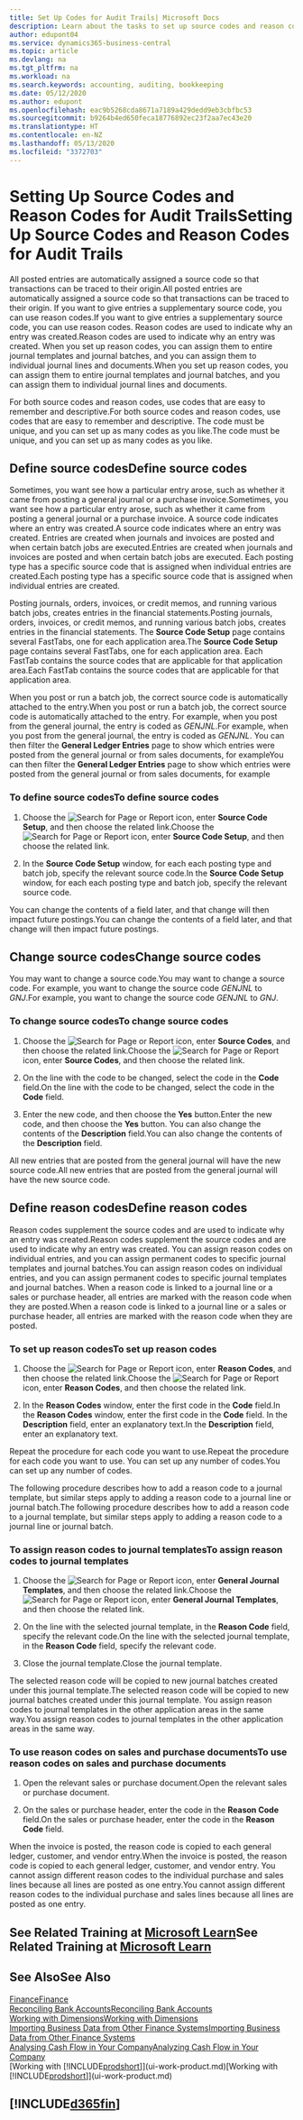 ```yaml
---
title: Set Up Codes for Audit Trails| Microsoft Docs
description: Learn about the tasks to set up source codes and reason codes that you can use to track audit trails.
author: edupont04
ms.service: dynamics365-business-central
ms.topic: article
ms.devlang: na
ms.tgt_pltfrm: na
ms.workload: na
ms.search.keywords: accounting, auditing, bookkeeping
ms.date: 05/12/2020
ms.author: edupont
ms.openlocfilehash: eac9b5268cda8671a7189a429dedd9eb3cbfbc53
ms.sourcegitcommit: b9264b4ed650feca18776892ec23f2aa7ec43e20
ms.translationtype: HT
ms.contentlocale: en-NZ
ms.lasthandoff: 05/13/2020
ms.locfileid: "3372703"
---
```

# <a name="setting-up-source-codes-and-reason-codes-for-audit-trails"></a><span data-ttu-id="cf4d9-103">Setting Up Source Codes and Reason Codes for Audit Trails</span><span class="sxs-lookup"><span data-stu-id="cf4d9-103">Setting Up Source Codes and Reason Codes for Audit Trails</span></span>

<span data-ttu-id="cf4d9-104">All posted entries are automatically assigned a source code so that transactions can be traced to their origin.</span><span class="sxs-lookup"><span data-stu-id="cf4d9-104">All posted entries are automatically assigned a source code so that transactions can be traced to their origin.</span></span> <span data-ttu-id="cf4d9-105">If you want to give entries a supplementary source code, you can use reason codes.</span><span class="sxs-lookup"><span data-stu-id="cf4d9-105">If you want to give entries a supplementary source code, you can use reason codes.</span></span> <span data-ttu-id="cf4d9-106">Reason codes are used to indicate why an entry was created.</span><span class="sxs-lookup"><span data-stu-id="cf4d9-106">Reason codes are used to indicate why an entry was created.</span></span> <span data-ttu-id="cf4d9-107">When you set up reason codes, you can assign them to entire journal templates and journal batches, and you can assign them to individual journal lines and documents.</span><span class="sxs-lookup"><span data-stu-id="cf4d9-107">When you set up reason codes, you can assign them to entire journal templates and journal batches, and you can assign them to individual journal lines and documents.</span></span>  

<span data-ttu-id="cf4d9-108">For both source codes and reason codes, use codes that are easy to remember and descriptive.</span><span class="sxs-lookup"><span data-stu-id="cf4d9-108">For both source codes and reason codes, use codes that are easy to remember and descriptive.</span></span> <span data-ttu-id="cf4d9-109">The code must be unique, and you can set up as many codes as you like.</span><span class="sxs-lookup"><span data-stu-id="cf4d9-109">The code must be unique, and you can set up as many codes as you like.</span></span>

## <a name="define-source-codes"></a><span data-ttu-id="cf4d9-110">Define source codes</span><span class="sxs-lookup"><span data-stu-id="cf4d9-110">Define source codes</span></span>

<span data-ttu-id="cf4d9-111">Sometimes, you want see how a particular entry arose, such as whether it came from posting a general journal or a purchase invoice.</span><span class="sxs-lookup"><span data-stu-id="cf4d9-111">Sometimes, you want see how a particular entry arose, such as whether it came from posting a general journal or a purchase invoice.</span></span> <span data-ttu-id="cf4d9-112">A source code indicates where an entry was created.</span><span class="sxs-lookup"><span data-stu-id="cf4d9-112">A source code indicates where an entry was created.</span></span> <span data-ttu-id="cf4d9-113">Entries are created when journals and invoices are posted and when certain batch jobs are executed.</span><span class="sxs-lookup"><span data-stu-id="cf4d9-113">Entries are created when journals and invoices are posted and when certain batch jobs are executed.</span></span> <span data-ttu-id="cf4d9-114">Each posting type has a specific source code that is assigned when individual entries are created.</span><span class="sxs-lookup"><span data-stu-id="cf4d9-114">Each posting type has a specific source code that is assigned when individual entries are created.</span></span>  

<span data-ttu-id="cf4d9-115">Posting journals, orders, invoices, or credit memos, and running various batch jobs, creates entries in the financial statements.</span><span class="sxs-lookup"><span data-stu-id="cf4d9-115">Posting journals, orders, invoices, or credit memos, and running various batch jobs, creates entries in the financial statements.</span></span> <span data-ttu-id="cf4d9-116">The **Source Code Setup** page contains several FastTabs, one for each application area.</span><span class="sxs-lookup"><span data-stu-id="cf4d9-116">The **Source Code Setup** page contains several FastTabs, one for each application area.</span></span> <span data-ttu-id="cf4d9-117">Each FastTab contains the source codes that are applicable for that application area.</span><span class="sxs-lookup"><span data-stu-id="cf4d9-117">Each FastTab contains the source codes that are applicable for that application area.</span></span>

<span data-ttu-id="cf4d9-118">When you post or run a batch job, the correct source code is automatically attached to the entry.</span><span class="sxs-lookup"><span data-stu-id="cf4d9-118">When you post or run a batch job, the correct source code is automatically attached to the entry.</span></span> <span data-ttu-id="cf4d9-119">For example, when you post from the general journal, the entry is coded as *GENJNL*.</span><span class="sxs-lookup"><span data-stu-id="cf4d9-119">For example, when you post from the general journal, the entry is coded as *GENJNL*.</span></span> <span data-ttu-id="cf4d9-120">You can then filter the **General Ledger Entries** page to show which entries were posted from the general journal or from sales documents, for example</span><span class="sxs-lookup"><span data-stu-id="cf4d9-120">You can then filter the **General Ledger Entries** page to show which entries were posted from the general journal or from sales documents, for example</span></span>

### <a name="to-define-source-codes"></a><span data-ttu-id="cf4d9-121">To define source codes</span><span class="sxs-lookup"><span data-stu-id="cf4d9-121">To define source codes</span></span>

1. <span data-ttu-id="cf4d9-122">Choose the ![Search for Page or Report](media/ui-search/search_small.png "Search for Page or Report icon") icon, enter **Source Code Setup**, and then choose the related link.</span><span class="sxs-lookup"><span data-stu-id="cf4d9-122">Choose the ![Search for Page or Report](media/ui-search/search_small.png "Search for Page or Report icon") icon, enter **Source Code Setup**, and then choose the related link.</span></span>  

2. <span data-ttu-id="cf4d9-123">In the **Source Code Setup** window, for each each posting type and batch job, specify the relevant source code.</span><span class="sxs-lookup"><span data-stu-id="cf4d9-123">In the **Source Code Setup** window, for each each posting type and batch job, specify the relevant source code.</span></span>  

<span data-ttu-id="cf4d9-124">You can change the contents of a field later, and that change will then impact future postings.</span><span class="sxs-lookup"><span data-stu-id="cf4d9-124">You can change the contents of a field later, and that change will then impact future postings.</span></span>

## <a name="change-source-codes"></a><span data-ttu-id="cf4d9-125">Change source codes</span><span class="sxs-lookup"><span data-stu-id="cf4d9-125">Change source codes</span></span>

<span data-ttu-id="cf4d9-126">You may want to change a source code.</span><span class="sxs-lookup"><span data-stu-id="cf4d9-126">You may want to change a source code.</span></span> <span data-ttu-id="cf4d9-127">For example, you want to change the source code *GENJNL* to *GNJ*.</span><span class="sxs-lookup"><span data-stu-id="cf4d9-127">For example, you want to change the source code *GENJNL* to *GNJ*.</span></span>

### <a name="to-change-source-codes"></a><span data-ttu-id="cf4d9-128">To change source codes</span><span class="sxs-lookup"><span data-stu-id="cf4d9-128">To change source codes</span></span>

1. <span data-ttu-id="cf4d9-129">Choose the ![Search for Page or Report](media/ui-search/search_small.png "Search for Page or Report icon") icon, enter **Source Codes**, and then choose the related link.</span><span class="sxs-lookup"><span data-stu-id="cf4d9-129">Choose the ![Search for Page or Report](media/ui-search/search_small.png "Search for Page or Report icon") icon, enter **Source Codes**, and then choose the related link.</span></span>

2. <span data-ttu-id="cf4d9-130">On the line with the code to be changed, select the code in the **Code** field.</span><span class="sxs-lookup"><span data-stu-id="cf4d9-130">On the line with the code to be changed, select the code in the **Code** field.</span></span>

3. <span data-ttu-id="cf4d9-131">Enter the new code, and then choose the **Yes** button.</span><span class="sxs-lookup"><span data-stu-id="cf4d9-131">Enter the new code, and then choose the **Yes** button.</span></span> <span data-ttu-id="cf4d9-132">You can also change the contents of the **Description** field.</span><span class="sxs-lookup"><span data-stu-id="cf4d9-132">You can also change the contents of the **Description** field.</span></span>

<span data-ttu-id="cf4d9-133">All new entries that are posted from the general journal will have the new source code.</span><span class="sxs-lookup"><span data-stu-id="cf4d9-133">All new entries that are posted from the general journal will have the new source code.</span></span>

## <a name="define-reason-codes"></a><span data-ttu-id="cf4d9-134">Define reason codes</span><span class="sxs-lookup"><span data-stu-id="cf4d9-134">Define reason codes</span></span>

<span data-ttu-id="cf4d9-135">Reason codes supplement the source codes and are used to indicate why an entry was created.</span><span class="sxs-lookup"><span data-stu-id="cf4d9-135">Reason codes supplement the source codes and are used to indicate why an entry was created.</span></span> <span data-ttu-id="cf4d9-136">You can assign reason codes on individual entries, and you can assign permanent codes to specific journal templates and journal batches.</span><span class="sxs-lookup"><span data-stu-id="cf4d9-136">You can assign reason codes on individual entries, and you can assign permanent codes to specific journal templates and journal batches.</span></span> <span data-ttu-id="cf4d9-137">When a reason code is linked to a journal line or a sales or purchase header, all entries are marked with the reason code when they are posted.</span><span class="sxs-lookup"><span data-stu-id="cf4d9-137">When a reason code is linked to a journal line or a sales or purchase header, all entries are marked with the reason code when they are posted.</span></span>  

### <a name="to-set-up-reason-codes"></a><span data-ttu-id="cf4d9-138">To set up reason codes</span><span class="sxs-lookup"><span data-stu-id="cf4d9-138">To set up reason codes</span></span>

1. <span data-ttu-id="cf4d9-139">Choose the ![Search for Page or Report](media/ui-search/search_small.png "Search for Page or Report icon")  icon, enter **Reason Codes**, and then choose the related link.</span><span class="sxs-lookup"><span data-stu-id="cf4d9-139">Choose the ![Search for Page or Report](media/ui-search/search_small.png "Search for Page or Report icon")  icon, enter **Reason Codes**, and then choose the related link.</span></span>

2. <span data-ttu-id="cf4d9-140">In the **Reason Codes** window, enter the first code in the **Code** field.</span><span class="sxs-lookup"><span data-stu-id="cf4d9-140">In the **Reason Codes** window, enter the first code in the **Code** field.</span></span> <span data-ttu-id="cf4d9-141">In the **Description** field, enter an explanatory text.</span><span class="sxs-lookup"><span data-stu-id="cf4d9-141">In the **Description** field, enter an explanatory text.</span></span>

<span data-ttu-id="cf4d9-142">Repeat the procedure for each code you want to use.</span><span class="sxs-lookup"><span data-stu-id="cf4d9-142">Repeat the procedure for each code you want to use.</span></span> <span data-ttu-id="cf4d9-143">You can set up any number of codes.</span><span class="sxs-lookup"><span data-stu-id="cf4d9-143">You can set up any number of codes.</span></span>

<span data-ttu-id="cf4d9-144">The following procedure describes how to add a reason code to a journal template, but similar steps apply to adding a reason code to a journal line or journal batch.</span><span class="sxs-lookup"><span data-stu-id="cf4d9-144">The following procedure describes how to add a reason code to a journal template, but similar steps apply to adding a reason code to a journal line or journal batch.</span></span>  

### <a name="to-assign-reason-codes-to-journal-templates"></a><span data-ttu-id="cf4d9-145">To assign reason codes to journal templates</span><span class="sxs-lookup"><span data-stu-id="cf4d9-145">To assign reason codes to journal templates</span></span>

1. <span data-ttu-id="cf4d9-146">Choose the ![Search for Page or Report](media/ui-search/search_small.png "Search for Page or Report icon")  icon, enter **General Journal Templates**, and then choose the related link.</span><span class="sxs-lookup"><span data-stu-id="cf4d9-146">Choose the ![Search for Page or Report](media/ui-search/search_small.png "Search for Page or Report icon")  icon, enter **General Journal Templates**, and then choose the related link.</span></span>

2. <span data-ttu-id="cf4d9-147">On the line with the selected journal template, in the **Reason Code** field, specify the relevant code.</span><span class="sxs-lookup"><span data-stu-id="cf4d9-147">On the line with the selected journal template, in the **Reason Code** field, specify the relevant code.</span></span>

3. <span data-ttu-id="cf4d9-148">Close the journal template.</span><span class="sxs-lookup"><span data-stu-id="cf4d9-148">Close the journal template.</span></span>

<span data-ttu-id="cf4d9-149">The selected reason code will be copied to new journal batches created under this journal template.</span><span class="sxs-lookup"><span data-stu-id="cf4d9-149">The selected reason code will be copied to new journal batches created under this journal template.</span></span> <span data-ttu-id="cf4d9-150">You assign reason codes to journal templates in the other application areas in the same way.</span><span class="sxs-lookup"><span data-stu-id="cf4d9-150">You assign reason codes to journal templates in the other application areas in the same way.</span></span>

### <a name="to-use-reason-codes-on-sales-and-purchase-documents"></a><span data-ttu-id="cf4d9-151">To use reason codes on sales and purchase documents</span><span class="sxs-lookup"><span data-stu-id="cf4d9-151">To use reason codes on sales and purchase documents</span></span>

1. <span data-ttu-id="cf4d9-152">Open the relevant sales or purchase document.</span><span class="sxs-lookup"><span data-stu-id="cf4d9-152">Open the relevant sales or purchase document.</span></span>

2. <span data-ttu-id="cf4d9-153">On the sales or purchase header, enter the code in the **Reason Code** field.</span><span class="sxs-lookup"><span data-stu-id="cf4d9-153">On the sales or purchase header, enter the code in the **Reason Code** field.</span></span>

<span data-ttu-id="cf4d9-154">When the invoice is posted, the reason code is copied to each general ledger, customer, and vendor entry.</span><span class="sxs-lookup"><span data-stu-id="cf4d9-154">When the invoice is posted, the reason code is copied to each general ledger, customer, and vendor entry.</span></span> <span data-ttu-id="cf4d9-155">You cannot assign different reason codes to the individual purchase and sales lines because all lines are posted as one entry.</span><span class="sxs-lookup"><span data-stu-id="cf4d9-155">You cannot assign different reason codes to the individual purchase and sales lines because all lines are posted as one entry.</span></span>

## <a name="see-related-training-at-microsoft-learn"></a><span data-ttu-id="cf4d9-156">See Related Training at [Microsoft Learn](/learn/paths/set-up-financial-management-dynamics-365-business-central/)</span><span class="sxs-lookup"><span data-stu-id="cf4d9-156">See Related Training at [Microsoft Learn](/learn/paths/set-up-financial-management-dynamics-365-business-central/)</span></span>

## <a name="see-also"></a><span data-ttu-id="cf4d9-157">See Also</span><span class="sxs-lookup"><span data-stu-id="cf4d9-157">See Also</span></span>

[<span data-ttu-id="cf4d9-158">Finance</span><span class="sxs-lookup"><span data-stu-id="cf4d9-158">Finance</span></span>](finance.md)  
[<span data-ttu-id="cf4d9-159">Reconciling Bank Accounts</span><span class="sxs-lookup"><span data-stu-id="cf4d9-159">Reconciling Bank Accounts</span></span>](bank-manage-bank-accounts.md)  
[<span data-ttu-id="cf4d9-160">Working with Dimensions</span><span class="sxs-lookup"><span data-stu-id="cf4d9-160">Working with Dimensions</span></span>](finance-dimensions.md)  
[<span data-ttu-id="cf4d9-161">Importing Business Data from Other Finance Systems</span><span class="sxs-lookup"><span data-stu-id="cf4d9-161">Importing Business Data from Other Finance Systems</span></span>](across-import-data-configuration-packages.md)  
[<span data-ttu-id="cf4d9-162">Analysing Cash Flow in Your Company</span><span class="sxs-lookup"><span data-stu-id="cf4d9-162">Analyzing Cash Flow in Your Company</span></span>](finance-analyze-cash-flow.md)  
<span data-ttu-id="cf4d9-163">[Working with [!INCLUDE[prodshort](includes/prodshort.md)]](ui-work-product.md)</span><span class="sxs-lookup"><span data-stu-id="cf4d9-163">[Working with [!INCLUDE[prodshort](includes/prodshort.md)]](ui-work-product.md)</span></span>  

## [!INCLUDE[d365fin](includes/free_trial_md.md)]  
